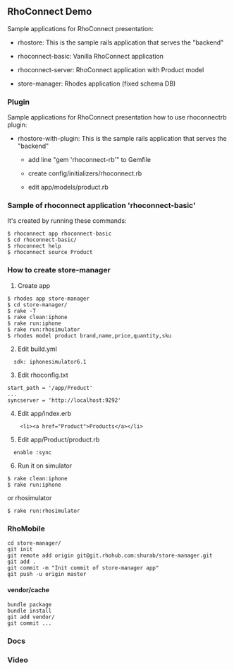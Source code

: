 ## RhoConnect Demo

Sample applications for RhoConnect presentation:

* rhostore: This is the sample rails application that serves the "backend"

* rhoconnect-basic: Vanilla RhoConnect application

* rhoconnect-server: RhoConnect application with Product model

* store-manager: Rhodes application (fixed schema DB)

### Plugin

Sample applications for RhoConnect presentation how to use rhoconnectrb plugin:

* rhostore-with-plugin: This is the sample rails application that serves the "backend"

  - add line "gem 'rhoconnect-rb'" to Gemfile

  - create config/initializers/rhoconnect.rb

  - edit app/models/product.rb


### Sample of rhoconnect application 'rhoconnect-basic'
It's created by running these commands:

```
$ rhoconnect app rhoconnect-basic
$ cd rhoconnect-basic/
$ rhoconnect help
$ rhoconnect source Product
```

### How to create store-manager

1) Create app

```
$ rhodes app store-manager
$ cd store-manager/
$ rake -T
$ rake clean:iphone
$ rake run:iphone
$ rake run:rhosimulator
$ rhodes model product brand,name,price,quantity,sku
```

2) Edit build.yml

```
  sdk: iphonesimulator6.1
```

3) Edit rhoconfig.txt

```
start_path = '/app/Product'
...
syncserver = 'http://localhost:9292'
```

4) Edit app/index.erb

```
    <li><a href="Product">Products</a></li>
```

5) Edit app/Product/product.rb

```
  enable :sync
```

6) Run it on simulator

```
$ rake clean:iphone
$ rake run:iphone
```

  or rhosimulator

```  
$ rake run:rhosimulator
```

### RhoMobile

```
cd store-manager/
git init
git remote add origin git@git.rhohub.com:shurab/store-manager.git
git add .
git commit -m "Init commit of store-manager app"
git push -u origin master
```

#### vendor/cache

```
bundle package
bundle install
git add vendor/
git commit ...
```

### Docs
### Video
